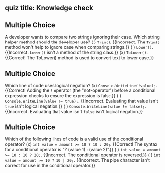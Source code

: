 ## quiz title: Knowledge check

## Multiple Choice

A developer wants to compare two strings ignoring their case.  Which string helper method should the developer use?
( ) `Trim()`. {{Incorrect. The `Trim()` method won't help to ignore case when comparing strings.}}
( ) `Lower()`. {{Incorrect. `Lower()` isn't a method of the string class.}}
(x) `ToLower()`. {{Correct! The ToLower() method is used to convert text to lower case.}}

## Multiple Choice

Which line of code uses logical negation?
(x) `Console.WriteLine(!value);`. {{Correct! Adding the `!` operator (the "not-operator") before a conditional expression checks to ensure the expression is false.}}
( ) `Console.WriteLine(value != true);`. {{Incorrect. Evaluating that value isn't `true` isn't logical negation.}}
( ) `Console.WriteLine(value != false);`. {{Incorrect. Evaluating that value isn't `false` isn't logical negation.}}

## Multiple Choice

Which of the following lines of code is a valid use of the conditional operator?
(x) `int value = amount >= 10 ? 10 : 20;`. {{Correct! The syntax for a conditional operator is "? (value 1) : (value 2)".}}
( ) `int value = amount >= 10 : 10 ? 20;`. {{Incorrect. The conditional operator is reversed.}}
( ) `int value = amount >= 10 ? 10 | 20;`. {{Incorrect. The pipe character isn't correct for use in the conditional operator.}}
